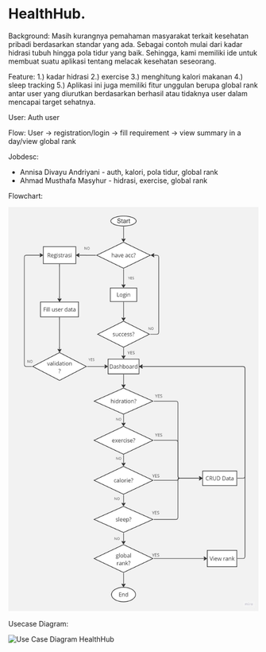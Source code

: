 # HealthHub.
Background:
  Masih kurangnya pemahaman masyarakat terkait kesehatan pribadi berdasarkan standar yang ada. Sebagai contoh mulai dari kadar hidrasi tubuh hingga pola tidur yang baik. Sehingga, kami memiliki ide untuk membuat suatu aplikasi tentang melacak kesehatan seseorang. 

Feature:
  1.) kadar hidrasi
  2.) exercise
  3.) menghitung kalori makanan
  4.) sleep tracking
  5.) Aplikasi ini juga memiliki fitur unggulan berupa global rank antar user yang diurutkan berdasarkan berhasil atau tidaknya user dalam mencapai target sehatnya.

User:
  Auth user

Flow:
  User -> registration/login -> fill requirement -> view summary in a day/view global rank  

Jobdesc: 
  - Annisa Divayu Andriyani - auth, kalori, pola tidur, global rank
  - Ahmad Musthafa Masyhur - hidrasi, exercise, global rank

Flowchart:

![Flowchart Diagram HealthHub](https://github.com/eunannana/HealthHub/blob/main/Flowchart%20Diagram%20HealthHub.jpg)

Usecase Diagram:

![Use Case Diagram HealthHub](https://github.com/eunannana/HealthHub/assets/94947950/10def8cd-339e-48b8-ade2-3ebaf6d2e57a)
